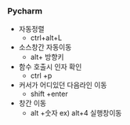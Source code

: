 ﻿### Pycharm 
- 자동정렬
	- ctrl+alt+L
- 소스창간 자동이동
	- alt+ 방향키
- 함수 호출시 인자 확인
	- ctrl +p
- 커서가 어디있던 다음라인 이동
	- shift +enter
- 창간 이동 
	- alt +숫자 ex) alt+4 실행창이동
